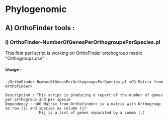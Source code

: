 # Phylogenomic
## A) OrthoFinder tools :
### i) OrthoFinder-NumberOfGenesPerOrthogroupsPerSpecies.pl
This first perl script is working on OrthoFinder ortohogroup matrix "Orthogroups.csv" :
##### Usage :
```
./OrthoFinder-NumberOfGenesPerOrthogroupsPerSpecies.pl <OG Matrix from Orthofinder>

Description : This script is producing a report of the number of genes per orthogroup and per specie
Dependency : <OG Matrix from Orthofinder> is a matrix with Orthogroup as row (i) and species as column (j)
               Mij is a list of genes separated by a comma (,)
```
